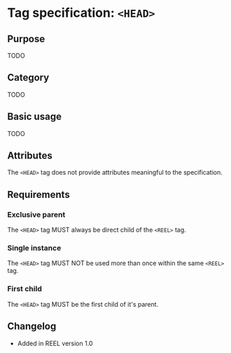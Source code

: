 # Tag specification: `<HEAD>`

## Purpose

TODO

## Category

TODO

## Basic usage

TODO

## Attributes

The `<HEAD>` tag does not provide attributes meaningful to the specification.

## Requirements

### Exclusive parent

The `<HEAD>` tag MUST always be direct child of the `<REEL>` tag.

### Single instance

The `<HEAD>` tag MUST NOT be used more than once within the same `<REEL>` tag.

### First child

The `<HEAD>` tag MUST be the first child of it's parent.

## Changelog

- Added in REEL version 1.0
